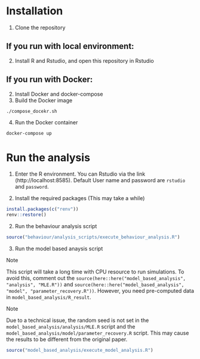 # Installation
1. Clone the repository
## If you run with local environment:
2. Install R and Rstudio, and open this repository in Rstudio

## If you run with Docker:
2. Install Docker and docker-compose
3. Build the Docker image
```bash
./compose_docekr.sh
```
4. Run the Docker container
```bash
docker-compose up
```

# Run the analysis
1. Enter the R environment. You can Rstudio via the link (http://localhost:8585). Default User name and password are `rstudio` and `password`.

2. Install the required packages (This may take a while)
```r
install.packages(c("renv"))
renv::restore()
```
2. Run the behaviour analysis script
```r
source("behaviour/analysis_scripts/execute_behaviour_analysis.R")
```
3. Run the model based anaysis script 

> [!NOTE] 
> This script will take a long time with CPU resource to run simulations.
> To avoid this, comment out the `source(here::here("model_based_analysis", "analysis", "MLE.R"))` and `source(here::here("model_based_analysis", "model", "parameter_recovery.R"))`. However, you need pre-computed data in `model_based_analysis/R_result`.

> [!NOTE] 
> Due to a technical issue, the random seed is not set in the `model_based_analysis/analysis/MLE.R` script and the `model_based_analysis/model/parameter_recovery.R` script. This may cause the results to be different from the original paper.

```r
source("model_based_analysis/execute_model_analysis.R")
```